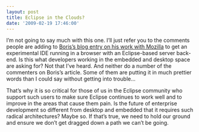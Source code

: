 ```yaml
---
layout: post
title: Eclipse in the Clouds?
date: '2009-02-19 17:46:00'
---
```



I’m not going to say much with this one. I’ll just refer you to the comments people are adding to [Boris’s blog entry on his work with Mozilla](http://borisoneclipse.blogspot.com/2009/02/eclipse-in-cloud.html) to get an experimental IDE running in a browser with an Eclipse-based server back-end. Is this what developers working in the embedded and desktop space are asking for? Not that I’ve heard. And neither do a number of the commenters on Boris’s article. Some of them are putting it in much prettier words than I could say without getting into trouble…

That’s why it is so critical for those of us in the Eclipse community who support such users to make sure Eclipse continues to work well and to improve in the areas that cause them pain. Is the future of enterprise development so different from desktop and embedded that it requires such radical architectures? Maybe so. If that’s true, we need to hold our ground and ensure we don’t get dragged down a path we can’t be going.


